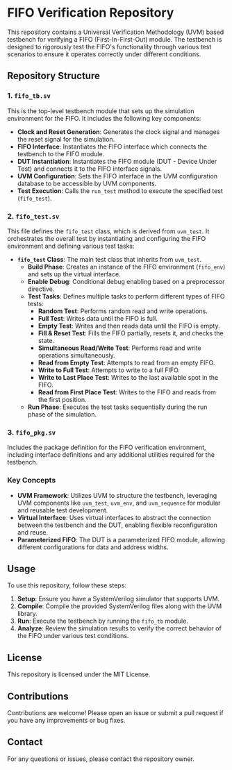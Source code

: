 # FIFO Verification Repository

This repository contains a Universal Verification Methodology (UVM) based testbench for verifying a FIFO (First-In-First-Out) module. The testbench is designed to rigorously test the FIFO's functionality through various test scenarios to ensure it operates correctly under different conditions.

## Repository Structure

### 1. `fifo_tb.sv`
This is the top-level testbench module that sets up the simulation environment for the FIFO. It includes the following key components:
- **Clock and Reset Generation**: Generates the clock signal and manages the reset signal for the simulation.
- **FIFO Interface**: Instantiates the FIFO interface which connects the testbench to the FIFO module.
- **DUT Instantiation**: Instantiates the FIFO module (DUT - Device Under Test) and connects it to the FIFO interface signals.
- **UVM Configuration**: Sets the FIFO interface in the UVM configuration database to be accessible by UVM components.
- **Test Execution**: Calls the `run_test` method to execute the specified test (`fifo_test`).

### 2. `fifo_test.sv`
This file defines the `fifo_test` class, which is derived from `uvm_test`. It orchestrates the overall test by instantiating and configuring the FIFO environment and defining various test tasks:
- **`fifo_test` Class**: The main test class that inherits from `uvm_test`.
  - **Build Phase**: Creates an instance of the FIFO environment (`fifo_env`) and sets up the virtual interface.
  - **Enable Debug**: Conditional debug enabling based on a preprocessor directive.
  - **Test Tasks**: Defines multiple tasks to perform different types of FIFO tests:
    - **Random Test**: Performs random read and write operations.
    - **Full Test**: Writes data until the FIFO is full.
    - **Empty Test**: Writes and then reads data until the FIFO is empty.
    - **Fill & Reset Test**: Fills the FIFO partially, resets it, and checks the state.
    - **Simultaneous Read/Write Test**: Performs read and write operations simultaneously.
    - **Read from Empty Test**: Attempts to read from an empty FIFO.
    - **Write to Full Test**: Attempts to write to a full FIFO.
    - **Write to Last Place Test**: Writes to the last available spot in the FIFO.
    - **Read from First Place Test**: Writes to the FIFO and reads from the first position.
  - **Run Phase**: Executes the test tasks sequentially during the run phase of the simulation.

### 3. `fifo_pkg.sv`
Includes the package definition for the FIFO verification environment, including interface definitions and any additional utilities required for the testbench.

### Key Concepts
- **UVM Framework**: Utilizes UVM to structure the testbench, leveraging UVM components like `uvm_test`, `uvm_env`, and `uvm_sequence` for modular and reusable test development.
- **Virtual Interface**: Uses virtual interfaces to abstract the connection between the testbench and the DUT, enabling flexible reconfiguration and reuse.
- **Parameterized FIFO**: The DUT is a parameterized FIFO module, allowing different configurations for data and address widths.

## Usage
To use this repository, follow these steps:
1. **Setup**: Ensure you have a SystemVerilog simulator that supports UVM.
2. **Compile**: Compile the provided SystemVerilog files along with the UVM library.
3. **Run**: Execute the testbench by running the `fifo_tb` module.
4. **Analyze**: Review the simulation results to verify the correct behavior of the FIFO under various test conditions.

## License
This repository is licensed under the MIT License.

## Contributions
Contributions are welcome! Please open an issue or submit a pull request if you have any improvements or bug fixes.

## Contact
For any questions or issues, please contact the repository owner.
